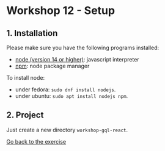 # Workshop 12 - Setup

## 1. Installation

Please make sure you have the following programs installed:
- [node (version 14 or higher)](https://github.com/nodejs/node): javascript interpreter
- [npm](https://www.npmjs.com/): node package manager

To install node:
- under fedora: `sudo dnf install nodejs`.
- under ubuntu: `sudo apt install nodejs npm`.

## 2. Project

Just create a new directory `workshop-gql-react`.

[Go back to the exercise](README.md)